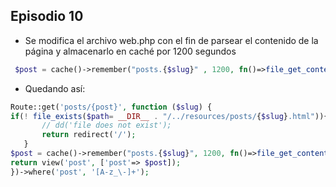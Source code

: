 ## Episodio 10

- Se modifica el archivo web.php con el fin de parsear el contenido de la página y almacenarlo en caché por 1200 segundos 
```php
 $post = cache()->remember("posts.{$slug}" , 1200, fn()=>file_get_contents($path));
 ```

 - Quedando así:

 ```php
 Route::get('posts/{post}', function ($slug) {
 if(! file_exists($path= __DIR__ . "/../resources/posts/{$slug}.html")){
        // dd('file does not exist');
        return redirect('/');
    }
 $post = cache()->remember("posts.{$slug}", 1200, fn()=>file_get_contents($path));
 return view('post', ['post'=> $post]);
})->where('post', '[A-z_\-]+');
 ```